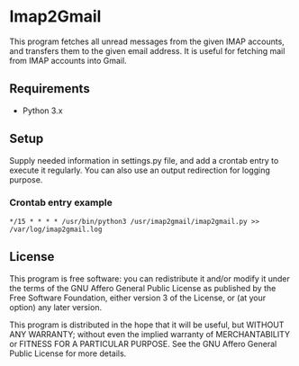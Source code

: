 # Imap2Gmail

This program fetches all unread messages from the given IMAP accounts, and transfers them
to the given email address. It is useful for fetching mail from IMAP accounts into Gmail.

## Requirements

* Python 3.x

## Setup

Supply needed information in settings.py file, and
add a crontab entry to execute it regularly. You can 
also use an output redirection for logging purpose.
 
### Crontab entry example

    */15 * * * * /usr/bin/python3 /usr/imap2gmail/imap2gmail.py >> /var/log/imap2gmail.log

## License

This program is free software: you can redistribute it and/or modify
it under the terms of the GNU Affero General Public License as published by
the Free Software Foundation, either version 3 of the License, or
(at your option) any later version.

This program is distributed in the hope that it will be useful,
but WITHOUT ANY WARRANTY; without even the implied warranty of
MERCHANTABILITY or FITNESS FOR A PARTICULAR PURPOSE.  See the
GNU Affero General Public License for more details.
